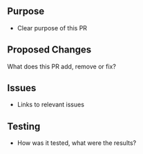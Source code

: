 ## Purpose

- Clear purpose of this PR

## Proposed Changes

What does this PR add, remove or fix?

## Issues

- Links to relevant issues

## Testing

- How was it tested, what were the results?
